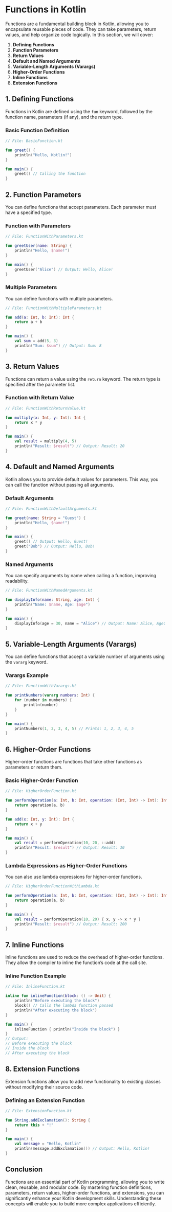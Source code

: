 
# Functions in Kotlin

Functions are a fundamental building block in Kotlin, allowing you to encapsulate reusable pieces of code. They can take parameters, return values, and help organize code logically. In this section, we will cover:

1. **Defining Functions**
2. **Function Parameters**
3. **Return Values**
4. **Default and Named Arguments**
5. **Variable-Length Arguments (Varargs)**
6. **Higher-Order Functions**
7. **Inline Functions**
8. **Extension Functions**

## 1. Defining Functions

Functions in Kotlin are defined using the `fun` keyword, followed by the function name, parameters (if any), and the return type.

### Basic Function Definition

```kotlin
// File: BasicFunction.kt

fun greet() {
    println("Hello, Kotlin!")
}

fun main() {
    greet() // Calling the function
}
```

## 2. Function Parameters

You can define functions that accept parameters. Each parameter must have a specified type.

### Function with Parameters

```kotlin
// File: FunctionWithParameters.kt

fun greetUser(name: String) {
    println("Hello, $name!")
}

fun main() {
    greetUser("Alice") // Output: Hello, Alice!
}
```

### Multiple Parameters

You can define functions with multiple parameters.

```kotlin
// File: FunctionWithMultipleParameters.kt

fun add(a: Int, b: Int): Int {
    return a + b
}

fun main() {
    val sum = add(5, 3)
    println("Sum: $sum") // Output: Sum: 8
}
```

## 3. Return Values

Functions can return a value using the `return` keyword. The return type is specified after the parameter list.

### Function with Return Value

```kotlin
// File: FunctionWithReturnValue.kt

fun multiply(x: Int, y: Int): Int {
    return x * y
}

fun main() {
    val result = multiply(4, 5)
    println("Result: $result") // Output: Result: 20
}
```

## 4. Default and Named Arguments

Kotlin allows you to provide default values for parameters. This way, you can call the function without passing all arguments.

### Default Arguments

```kotlin
// File: FunctionWithDefaultArguments.kt

fun greet(name: String = "Guest") {
    println("Hello, $name!")
}

fun main() {
    greet() // Output: Hello, Guest!
    greet("Bob") // Output: Hello, Bob!
}
```

### Named Arguments

You can specify arguments by name when calling a function, improving readability.

```kotlin
// File: FunctionWithNamedArguments.kt

fun displayInfo(name: String, age: Int) {
    println("Name: $name, Age: $age")
}

fun main() {
    displayInfo(age = 30, name = "Alice") // Output: Name: Alice, Age: 30
}
```

## 5. Variable-Length Arguments (Varargs)

You can define functions that accept a variable number of arguments using the `vararg` keyword.

### Varargs Example

```kotlin
// File: FunctionWithVarargs.kt

fun printNumbers(vararg numbers: Int) {
    for (number in numbers) {
        println(number)
    }
}

fun main() {
    printNumbers(1, 2, 3, 4, 5) // Prints: 1, 2, 3, 4, 5
}
```

## 6. Higher-Order Functions

Higher-order functions are functions that take other functions as parameters or return them.

### Basic Higher-Order Function

```kotlin
// File: HigherOrderFunction.kt

fun performOperation(a: Int, b: Int, operation: (Int, Int) -> Int): Int {
    return operation(a, b)
}

fun add(x: Int, y: Int): Int {
    return x + y
}

fun main() {
    val result = performOperation(10, 20, ::add)
    println("Result: $result") // Output: Result: 30
}
```

### Lambda Expressions as Higher-Order Functions

You can also use lambda expressions for higher-order functions.

```kotlin
// File: HigherOrderFunctionWithLambda.kt

fun performOperation(a: Int, b: Int, operation: (Int, Int) -> Int): Int {
    return operation(a, b)
}

fun main() {
    val result = performOperation(10, 20) { x, y -> x * y }
    println("Result: $result") // Output: Result: 200
}
```

## 7. Inline Functions

Inline functions are used to reduce the overhead of higher-order functions. They allow the compiler to inline the function’s code at the call site.

### Inline Function Example

```kotlin
// File: InlineFunction.kt

inline fun inlineFunction(block: () -> Unit) {
    println("Before executing the block")
    block() // Calls the lambda function passed
    println("After executing the block")
}

fun main() {
    inlineFunction { println("Inside the block") }
}
// Output:
// Before executing the block
// Inside the block
// After executing the block
```

## 8. Extension Functions

Extension functions allow you to add new functionality to existing classes without modifying their source code.

### Defining an Extension Function

```kotlin
// File: ExtensionFunction.kt

fun String.addExclamation(): String {
    return this + "!"
}

fun main() {
    val message = "Hello, Kotlin"
    println(message.addExclamation()) // Output: Hello, Kotlin!
}
```

## Conclusion

Functions are an essential part of Kotlin programming, allowing you to write clean, reusable, and modular code. By mastering function definitions, parameters, return values, higher-order functions, and extensions, you can significantly enhance your Kotlin development skills. Understanding these concepts will enable you to build more complex applications efficiently.
